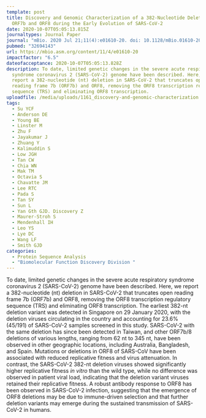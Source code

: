 ```yaml
---
template: post
title: Discovery and Genomic Characterization of a 382-Nucleotide Deletion in
  ORF7b and ORF8 during the Early Evolution of SARS-CoV-2
date: 2020-10-07T05:05:13.815Z
journaltypes: Journal Paper
journal: "mBio. 2020 Jul 21;11(4):e01610-20. doi: 10.1128/mBio.01610-20"
pubmed: "32694143"
url: https://mbio.asm.org/content/11/4/e01610-20
impactfactor: "6.5"
dateofacceptance: 2020-10-07T05:05:13.828Z
description: To date, limited genetic changes in the severe acute respiratory
  syndrome coronavirus 2 (SARS-CoV-2) genome have been described. Here, we
  report a 382-nucleotide (nt) deletion in SARS-CoV-2 that truncates open
  reading frame 7b (ORF7b) and ORF8, removing the ORF8 transcription regulatory
  sequence (TRS) and eliminating ORF8 transcription.
uploadfile: /media/uploads/1161_discovery-and-genomic-characterization.pdf
tags:
  - Su YCF
  - Anderson DE
  - Young BE
  - Linster M
  - Zhu F
  - Jayakumar J
  - Zhuang Y
  - Kalimuddin S
  - Low JGH
  - Tan CW
  - Chia WN
  - Mak TM
  - Octavia S
  - Chavatte JM
  - Lee RTC
  - Pada S
  - Tan SY
  - Sun L
  - Yan Gth GJD. Discovery Z
  - Maurer-Stroh S
  - Mendenhall IH
  - Leo YS
  - Lye DC
  - Wang LF
  - Smith GJD
categories:
  - Protein Sequence Analysis
  - "Biomolecular Function Discovery Division "
---
```

<!--StartFragment-->

To date, limited genetic changes in the severe acute respiratory syndrome coronavirus 2 (SARS-CoV-2) genome have been described. Here, we report a 382-nucleotide (nt) deletion in SARS-CoV-2 that truncates open reading frame 7b (ORF7b) and ORF8, removing the ORF8 transcription regulatory sequence (TRS) and eliminating ORF8 transcription. The earliest 382-nt deletion variant was detected in Singapore on 29 January 2020, with the deletion viruses circulating in the country and accounting for 23.6% (45/191) of SARS-CoV-2 samples screened in this study. SARS-CoV-2 with the same deletion has since been detected in Taiwan, and other ORF7b/8 deletions of various lengths, ranging from 62 nt to 345 nt, have been observed in other geographic locations, including Australia, Bangladesh, and Spain. Mutations or deletions in ORF8 of SARS-CoV have been associated with reduced replicative fitness and virus attenuation. In contrast, the SARS-CoV-2 382-nt deletion viruses showed significantly higher replicative fitness *in vitro* than the wild type, while no difference was observed in patient viral load, indicating that the deletion variant viruses retained their replicative fitness. A robust antibody response to ORF8 has been observed in SARS-CoV-2 infection, suggesting that the emergence of ORF8 deletions may be due to immune-driven selection and that further deletion variants may emerge during the sustained transmission of SARS-CoV-2 in humans.

<!--EndFragment-->